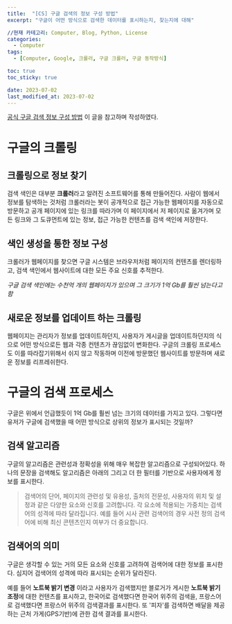 ```yaml
---
title:  "[CS] 구글 검색의 정보 구성 방법"
excerpt: "구글이 어떤 방식으로 검색한 데이터를 표시하는지, 찾는지에 대해"

//현재 카테고리: Computer, Blog, Python, License
categories:
  - Computer
tags:
  - [Computer, Google, 크롤러, 구글 크롤러, 구글 동작방식]

toc: true
toc_sticky: true

date: 2023-07-02
last_modified_at: 2023-07-02
---
```


[공식 구글 검색 정보 구성 방법](https://www.google.com/intl/ko/search/howsearchworks/how-search-works/organizing-information/) 이 글을 참고하며 작성하였다.

# 구글의 크롤링

## 크롤링으로 정보 찾기
검색 색인은 대부분 **크롤러**라고 알려진 소프트웨어를 통해 만들어진다. 사람이 웹에서 정보를 탐색하는 것처럼 크롤러라는 봇이 공개적으로 접근 가능한 웹페이지를 자동으로 방문하고 공개 페이지에 있는 링크를 따라가며 이 페이지에서 저 페이지로 옮겨가며 모든 링크와 그 도큐먼트에 있는 정보, 접근 가능한 컨텐츠를 검색 색인에 저장한다.

## 색인 생성을 통한 정보 구성
크롤러가 웹페이지를 찾으면 구글 시스템은 브라우저처럼 페이지의 컨텐츠를 렌더링하고, 검색 색인에서 웹사이트에 대한 모든 주요 신호를 추적한다.

*구글 검색 색인에는 수천억 개의 웹페이지가 있으며 그 크기가 1억 Gb를 훨씬 넘는다고 함*

## 새로운 정보를 업데이트 하는 크롤링
웹페이지는 관리자가 정보를 업데이트하던지, 사용자가 게시글을 업데이트하던지의 식으로 어떤 방식으로든 웹과 각종 컨텐츠가 끊임없이 변화한다. 구글의 크롤링 프로세스도 이를 따라잡기위해서 쉬지 않고 작동하며 이전에 방문했던 웹사이트를 방문하며 새로운 정보를 리프레쉬한다.

# 구글의 검색 프로세스
구글은 위에서 언급했듯이 1억 Gb를 훨씬 넘는 크기의 데이터를 가지고 있다. 그렇다면 유저가 구글에 검색했을 때 어떤 방식으로 상위의 정보가 표시되는 것일까?

## 검색 알고리즘
구글의 알고리즘은 관련성과 정확성을 위해 매우 복잡한 알고리즘으로 구성되어있다.
하나의 문장을 검색해도 알고리즘은 아래의 그리고 더 한 필터를 기반으로 사용자에게 정보를 표시한다.

>검색어의 단어, 페이지의 관련성 및 유용성, 출처의 전문성, 사용자의 위치 및 설정과 같은 다양한 요소와 신호를 고려합니다. 각 요소에 적용되는 가중치는 검색어의 성격에 따라 달라집니다. 예를 들어 시사 관련 검색어의 경우 사전 정의 검색어에 비해 최신 콘텐츠인지 여부가 더 중요합니다.

## 검색어의 의미
구글은 생각할 수 있는 거의 모든 요소와 신호를 고려하여 검색어에 대한 정보를 표시한다. 심지어 검색어의 성격에 따라 표시되는 순위가 달라진다.

예를 들어 **노트북 밝기 변경** 이라고 사용자가 검색했지만 블로거가 게시한 **노트북 밝기 조정**에 대한 컨텐츠를 표시하고, 한국어로 검색했다면 한국어 위주의 검색을, 프랑스어로 검색했다면 프랑스어 위주의 검색결과를 표시한다. 또 '피자'를 검색하면 배달을 제공하는 근처 가게(GPS기반)에 관한 검색 결과를 표시한다.